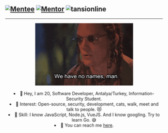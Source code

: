 [![Mentee](https://img.shields.io/badge/Find%20Mentor-I'm%20a%20mentee-blueviolet)](https://findmentor.network/peer/selcuk-tatar)
[![Mentor](https://img.shields.io/badge/Find%20Mentor-I'm%20a%20mentee-brightgreen)](https://findmentor.network/peer/selcuk-tatar)
<img src="https://komarev.com/ghpvc/?username=tansionline&label=Profile%20views&color=0e75b6&style=flat" alt="tansionline" />
---
---

<p align="center"><img src="https://github.com/tansionline/tansionline/blob/main/assets/nameless.gif?raw=true"></p>

<div align="center">
<li> 🎉 Hey, I am 20, Software Developer, Antalya/Turkey, Information-Security Student. </li>
<li> 🧐 Interest: Open-source, security, development, cats, walk, meet and talk to people. 😻 </li>
<li> 📝 Skill: I know JavaScript, Node.js, VueJS. And I know googling. Try to learn Go. 😅 </li>
<li> 📙 You can reach me <a href="https://findmentor.network/peer/selcuk-tatar">here</a>. </li> 
</div>
